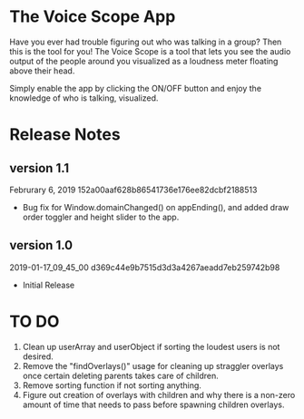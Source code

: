 # The Voice Scope App

Have you ever had trouble figuring out who was talking in a group? Then this is the tool for you! The Voice Scope is a tool that lets you see the audio output of the people around you visualized as a loudness meter floating above their head.

Simply enable the app by clicking the ON/OFF button and enjoy the knowledge of who is talking, visualized.

# Release Notes
## version 1.1
Februrary 6, 2019
152a00aaf628b86541736e176ee82dcbf2188513
- Bug fix for Window.domainChanged() on appEnding(), and added draw order toggler and height slider to the app.

## version 1.0 
2019-01-17_09_45_00
d369c44e9b7515d3d3a4267aeadd7eb259742b98
- Initial Release

# TO DO

1. Clean up userArray and userObject if sorting the loudest users is not desired.
2. Remove the "findOverlays()" usage for cleaning up straggler overlays once certain deleting parents takes care of children.
3. Remove sorting function if not sorting anything.
4. Figure out creation of overlays with children and why there is a non-zero amount of time that needs to pass before spawning children overlays.

